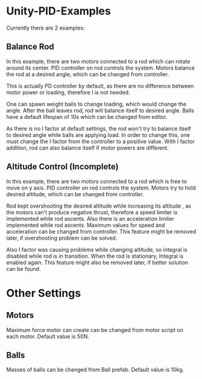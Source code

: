 # Unity-PID-Examples

Currently there are 2 examples:

## Balance Rod
In this example, there are two motors connected to a rod which can rotate around its center. PID controller on rod controls the system. Motors balance the rod at a desired angle, which can be changed from controller.

This is actually PD controller by default, as there are no difference between motor power or loading, therefore I is not needed.

One can spawn weight balls to change loading, which would change the angle. After the ball leaves rod, rod will balance itself to desired angle. Balls have a default lifespan of 10s which can be changed from editor. 

As there is no I factor at default settings, the rod won't try to balance itself to desired angle while balls are applying load. In order to change this, one must change the I factor from the controller to a positive value. With I factor addition, rod can also balance itself if motor powers are different.

## Altitude Control (Incomplete)
In this example, there are two motors connected to a rod which is free to move on y axis. PID controller on rod controls the system. Motors try to hold desired altitude, which can be changed from controller.

Rod kept overshooting the desired altitude while increasing its altitude , as the motors can't produce negative thrust, therefore a speed limiter is implemented while rod ascents. Also there is an acceleration limiter implemented while rod ascents. Maximum values for speed and acceleration can be changed from controller. This feature might be removed later, if overshooting problem can be solved.

Also I factor was causing problems while changing altitude, so integral is disabled while rod is in transition. When the rod is stationary, Integral is enabled again. This feature might also be removed later, if better solution can be found.

# Other Settings

## Motors
Maximum force motor can create can be changed from motor script on each motor. Default value is 50N.
## Balls
Masses of balls can be changed from Ball prefab. Default value is 10kg.